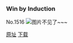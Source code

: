 ### Win by Induction
No.1516
![图片不见了~~~](https://imgs.xkcd.com/comics/win_by_induction.png)

[原址](https://xkcd.com//1516) [下载](https://imgs.xkcd.com/comics/win_by_induction.png)

